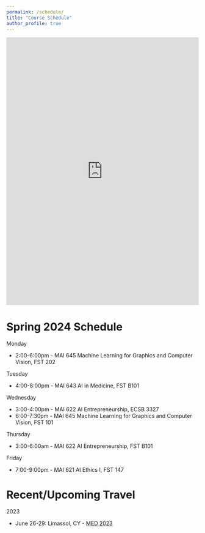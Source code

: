 ```yaml
---
permalink: /schedule/
title: "Course Schedule"
author_profile: true
---
```

<iframe src="https://calendar.google.com/calendar/embed?height=600&wkst=1&ctz=Asia%2FNicosia&bgcolor=%23ffffff&showTitle=0&mode=WEEK&src=ZDJlYWRlM2VlMDE1Y2MwYWE3YWE2NzQ0ZTBmYzJmMjUxMDk4MGI3NTVhYzU2OWZiMmVmODM2ODY4NDRjMmJiNkBncm91cC5jYWxlbmRhci5nb29nbGUuY29t&src=ZW4uY3kjaG9saWRheUBncm91cC52LmNhbGVuZGFyLmdvb2dsZS5jb20&color=%23F4511E&color=%230B8043" style="border-width:0" width="100%" height="700" frameborder="0" scrolling="no"></iframe>
<script>
window.addEventListener('load', () => {
    const anchor = location.href.match(/#[^#]+$/);
    if (anchor) setTimeout(() => window.scrollTo(0, document.querySelector(anchor).offsetTop), 0);
});
</script>

# Spring 2024 Schedule

Monday

* 2:00-6:00pm - MAI 645 Machine Learning for Graphics and Computer Vision, FST 202

Tuesday

* 4:00-8:00pm - MAI 643 AI in Medicine, FST B101

Wednesday

* 3:00-4:00pm - MAI 622 AI Entrepreneurship, ECSB 3327
* 6:00-7:30pm - MAI 645 Machine Learning for Graphics and Computer Vision, FST 101

Thursday

* 3:00-6:00am - MAI 622 AI Entrepreneurship, FST B101

Friday

* 7:00-9:00pm - MAI 621 AI Ethics I, FST 147

# Recent/Upcoming Travel

2023

* June 26-29: Limassol, CY - [MED 2023](https://med2023.eu/)
